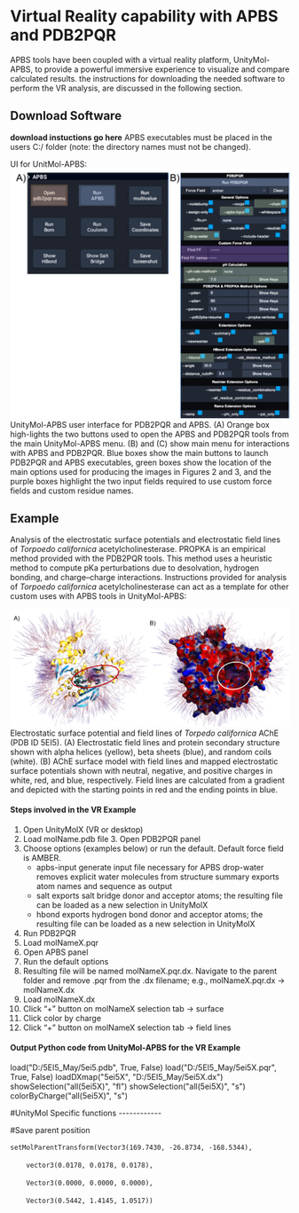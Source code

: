 # Virtual Reality capability with APBS and PDB2PQR
APBS tools have been coupled with a virtual reality platform, UnityMol-APBS, to provide a powerful immersive experience to visualize and compare calculated results. the instructions for downloading the needed software to perform the VR analysis, are discussed in the following section.

## Download Software
**download instuctions go here**
APBS executables must be placed in the users C:/ folder (note: the directory names must not be changed).

UI for UnitMol-APBS:
![image](./UI.png)
UnityMol-APBS user interface for PDB2PQR and APBS. (A) Orange box high-lights the two buttons used to open the APBS and PDB2PQR tools from the main UnityMol-APBS menu. (B) and (C) show main menu for interactions with APBS and PDB2PQR. Blue boxes show the main buttons to launch PDB2PQR and APBS executables, green boxes show the location of the main options used for producing the images in Figures 2 and 3, and the purple boxes highlight the two input fields required to use custom force fields and custom
residue names.

## Example
Analysis of the electrostatic surface potentials and electrostatic field lines of *Torpoedo californica* acetylcholinesterase.
PROPKA is an empirical method provided with the PDB2PQR tools. This method uses a heuristic method to compute pKa perturbations due to desolvation, hydrogen bonding, and charge–charge interactions. Instructions provided for analysis of *Torpoedo californica* acetylcholinesterase can act as a template for other custom uses with APBS tools in UnityMol-APBS:

![image](./AChE.png)
Electrostatic surface potential and field lines of *Torpedo californica* AChE (PDB ID 5EI5). (A) Electrostatic field lines and protein secondary structure shown with alpha helices (yellow), beta sheets (blue), and random coils (white). (B) AChE surface model with field lines and mapped electrostatic surface potentials shown with neutral, negative, and positive charges in white, red, and blue, respectively. Field lines are calculated from a gradient and depicted with the starting points in red and the ending points in blue.

#### Steps involved in the VR Example
1.	Open UnityMolX (VR or desktop)
2.	Load molName.pdb file 3. Open PDB2PQR panel
4.	Choose options (examples below) or run the default. Default force field is AMBER.
     - apbs-input generate input file necessary for APBS drop-water removes explicit water molecules from structure summary exports atom names and sequence as output
     - salt exports salt bridge donor and acceptor atoms; the resulting file can be loaded as a new selection in UnityMolX
     - hbond exports hydrogen bond donor and acceptor atoms; the resulting file can be loaded as a new selection in UnityMolX
5.	Run PDB2PQR
6.	Load molNameX.pqr
7.	Open APBS panel
8.	Run the default options
9.	Resulting file will be named molNameX.pqr.dx. Navigate to the parent folder and remove .pqr from the .dx filename; e.g., molNameX.pqr.dx → molNameX.dx
10.	Load molNameX.dx
11.	Click “+” button on molNameX selection tab → surface
12.	Click color by charge
13.	Click “+” button on molNameX selection tab → field lines

#### Output Python code from UnityMol-APBS for the VR Example
load("D:/5EI5_May/5ei5.pdb", True, False) load("D:/5EI5_May/5ei5X.pqr", True, False) loadDXmap("5ei5X", "D:/5EI5_May/5ei5X.dx")
showSelection("all(5ei5X)", "fl") showSelection("all(5ei5X)", "s") colorByCharge("all(5ei5X)", "s")

#UnityMol Specific functions ------------

#Save parent position

    setMolParentTransform(Vector3(169.7430, -26.8734, -168.5344),
    
        vector3(0.0178, 0.0178, 0.0178),
        
        Vector3(0.0000, 0.0000, 0.0000),
        
        Vector3(0.5442, 1.4145, 1.0517))
